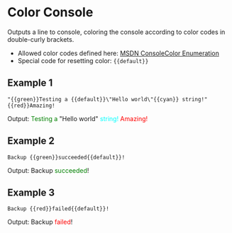 # Color Console

Outputs a line to console, coloring the console according to color codes in double-curly brackets.

- Allowed color codes defined here: <a href="https://msdn.microsoft.com/en-us/library/system.consolecolor(v=vs.110).aspx">MSDN ConsoleColor Enumeration</a>
- Special code for resetting color: `{{default}}`

## Example 1
`"{{green}}Testing a {{default}}\"Hello world\"{{cyan}} string!" {{red}}Amazing!`

Output: <span style="color: green">Testing a</span> "Hello world" <span style="color: cyan">string!</span> <span style="color: red;">Amazing!</span>

## Example 2
`Backup {{green}}succeeded{{default}}!`

Output: Backup <span style="color: green;">succeeded</span>!

## Example 3
`Backup {{red}}failed{{default}}!`

Output: Backup <span style="color: red;">failed</span>!
